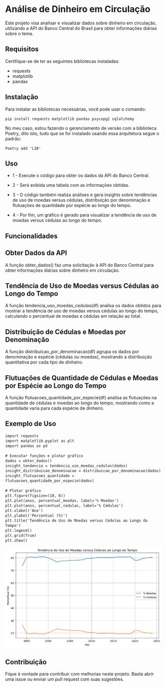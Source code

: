 # Análise de Dinheiro em Circulação

Este projeto visa analisar e visualizar dados sobre dinheiro em circulação, utilizando a API do Banco Central do Brasil para obter informações diárias sobre o tema.

## Requisitos

Certifique-se de ter as seguintes bibliotecas instaladas:

- requests
- matplotlib
- pandas

## Instalação
Para instalar as bibliotecas necessárias, você pode usar o comando:

    pip install requests matplotlib pandas psycopg2 sqlalchemy

No meu caso, estou fazendo o gerenciamento de versão com a biblioteca Poetry, dito isto, tudo que se for instalado usando essa arquitetura segue o padrão:

    Poetry add 'LIB'

## Uso

- 1 - Execute o código para obter os dados da API do Banco Central.

- 2 - Será exibida uma tabela com as informações obtidas.

- 3 - O código também realiza análises e gera insights sobre tendências de uso de moedas versus cédulas, distribuição por denominação e flutuações de quantidade por espécie ao longo do tempo.

- 4 - Por fim, um gráfico é gerado para visualizar a tendência de uso de moedas versus cédulas ao longo do tempo.

## Funcionalidades

## Obter Dados da API
A função obter_dados() faz uma solicitação à API do Banco Central para obter informações diárias sobre dinheiro em circulação.

## Tendência de Uso de Moedas versus Cédulas ao Longo do Tempo
A função tendencia_uso_moedas_cedulas(df) analisa os dados obtidos para mostrar a tendência de uso de moedas versus cédulas ao longo do tempo, calculando o percentual de moedas e cédulas em relação ao total.

## Distribuição de Cédulas e Moedas por Denominação
A função distribuicao_por_denominacao(df) agrupa os dados por denominação e espécie (cédulas ou moedas), mostrando a distribuição quantitativa por cada tipo de dinheiro.

## Flutuações de Quantidade de Cédulas e Moedas por Espécie ao Longo do Tempo
A função flutuacoes_quantidade_por_especie(df) analisa as flutuações na quantidade de cédulas e moedas ao longo do tempo, mostrando como a quantidade varia para cada espécie de dinheiro.

## Exemplo de Uso

    import requests
    import matplotlib.pyplot as plt
    import pandas as pd

    # Executar funções e plotar gráfico
    dados = obter_dados()
    insight_tendencia = tendencia_uso_moedas_cedulas(dados)
    insight_distribuicao_denominacao = distribuicao_por_denominacao(dados)
    insight_flutuacoes_quantidade = flutuacoes_quantidade_por_especie(dados)

    # Plotar gráfico
    plt.figure(figsize=(10, 6))
    plt.plot(anos, percentual_moedas, label='% Moedas')
    plt.plot(anos, percentual_cedulas, label='% Cédulas')
    plt.xlabel('Ano')
    plt.ylabel('Percentual (%)')
    plt.title('Tendência de Uso de Moedas versus Cédulas ao Longo do Tempo')
    plt.legend()
    plt.grid(True)
    plt.show()


![Gráfico de Tendência](tests/grafic.png)


## Contribuição
Fique à vontade para contribuir com melhorias neste projeto. Basta abrir uma issue ou enviar um pull request com suas sugestões.
